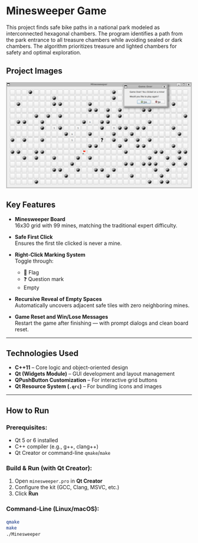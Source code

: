 # Minesweeper Game
This project finds safe bike paths in a national park modeled as interconnected hexagonal chambers. The program identifies a path from the park entrance to all treasure chambers while avoiding sealed or dark chambers. The algorithm prioritizes treasure and lighted chambers for safety and optimal exploration.

## Project Images
![Minesweeper image](minesweeperEx.png)

## **Key Features**

- **Minesweeper Board**  
  16x30 grid with 99 mines, matching the traditional expert difficulty.

- **Safe First Click**  
  Ensures the first tile clicked is never a mine.

- **Right-Click Marking System**  
  Toggle through:
  - 🚩 Flag  
  - ❓ Question mark  
  - Empty

- **Recursive Reveal of Empty Spaces**  
  Automatically uncovers adjacent safe tiles with zero neighboring mines.

- **Game Reset and Win/Lose Messages**  
  Restart the game after finishing — with prompt dialogs and clean board reset.
---

## **Technologies Used**

- **C++11** – Core logic and object-oriented design  
- **Qt (Widgets Module)** – GUI development and layout management  
- **QPushButton Customization** – For interactive grid buttons  
- **Qt Resource System (`.qrc`)** – For bundling icons and images

---

## How to Run

### Prerequisites:
- Qt 5 or 6 installed
- C++ compiler (e.g., g++, clang++)
- Qt Creator or command-line `qmake`/`make`

### Build & Run (with Qt Creator):
1. Open `minesweeper.pro` in **Qt Creator**
2. Configure the kit (GCC, Clang, MSVC, etc.)
3. Click **Run**

### Command-Line (Linux/macOS):
```bash
qmake
make
./Minesweeper
